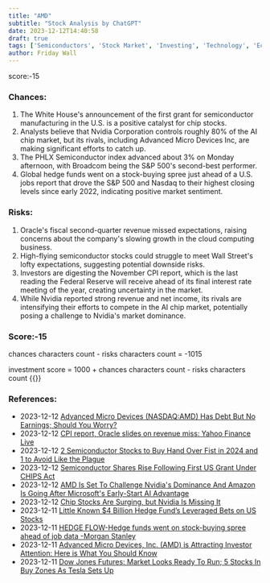 ```yaml
---
title: "AMD"
subtitle: "Stock Analysis by ChatGPT"
date: 2023-12-12T14:40:58
draft: true
tags: ['Semiconductors', 'Stock Market', 'Investing', 'Technology', 'Economy']
author: Friday Wall
---
```


score:-15
### Chances:
1. The White House's announcement of the first grant for semiconductor manufacturing in the U.S. is a positive catalyst for chip stocks.
2. Analysts believe that Nvidia Corporation controls roughly 80% of the AI chip market, but its rivals, including Advanced Micro Devices Inc, are making significant efforts to catch up.
3. The PHLX Semiconductor index advanced about 3% on Monday afternoon, with Broadcom being the S&P 500's second-best performer.
4. Global hedge funds went on a stock-buying spree just ahead of a U.S. jobs report that drove the S&P 500 and Nasdaq to their highest closing levels since early 2022, indicating positive market sentiment.
### Risks:
1. Oracle's fiscal second-quarter revenue missed expectations, raising concerns about the company's slowing growth in the cloud computing business.
2. High-flying semiconductor stocks could struggle to meet Wall Street's lofty expectations, suggesting potential downside risks.
3. Investors are digesting the November CPI report, which is the last reading the Federal Reserve will receive ahead of its final interest rate meeting of the year, creating uncertainty in the market.
4. While Nvidia reported strong revenue and net income, its rivals are intensifying their efforts to compete in the AI chip market, potentially posing a challenge to Nvidia's market dominance.
### Score:-15
chances characters count - risks characters count = -1015

investment score = 1000 + chances characters count - risks characters count
{{<tradingview symbol="Nasdaq:AMD">}}
### References:
- 2023-12-12 [Advanced Micro Devices (NASDAQ:AMD) Has Debt But No Earnings; Should You Worry?](https://finance.yahoo.com/news/advanced-micro-devices-nasdaq-amd-130038103.html)
- 2023-12-12 [CPI report, Oracle slides on revenue miss: Yahoo Finance Live](https://finance.yahoo.com/video/cpi-report-oracle-slides-revenue-121057416.html)
- 2023-12-12 [2 Semiconductor Stocks to Buy Hand Over Fist in 2024 and 1 to Avoid Like the Plague](https://finance.yahoo.com/news/2-semiconductor-stocks-buy-hand-102100923.html)
- 2023-12-12 [Semiconductor Shares Rise Following First US Grant Under CHIPS Act](https://finance.yahoo.com/m/6f955971-0527-3a14-aa91-8dbeb913e664/semiconductor-shares-rise.html)
- 2023-12-12 [AMD Is Set To Challenge Nvidia's Dominance And Amazon Is Going After Microsoft's Early-Start AI Advantage](https://finance.yahoo.com/news/amd-set-challenge-nvidias-dominance-212347476.html)
- 2023-12-12 [Chip Stocks Are Surging, but Nvidia Is Missing It](https://finance.yahoo.com/m/245a5314-761c-3915-b832-651a3ef25695/chip-stocks-are-surging%2C-but.html)
- 2023-12-11 [Little Known $4 Billion Hedge Fund’s Leveraged Bets on US Stocks](https://finance.yahoo.com/news/little-known-4-billion-hedge-150004014.html)
- 2023-12-11 [HEDGE FLOW-Hedge funds went on stock-buying spree ahead of job data -Morgan Stanley](https://finance.yahoo.com/news/hedge-flow-hedge-funds-went-142913475.html)
- 2023-12-11 [Advanced Micro Devices, Inc. (AMD) is Attracting Investor Attention: Here is What You Should Know](https://finance.yahoo.com/news/advanced-micro-devices-inc-amd-140012366.html)
- 2023-12-11 [Dow Jones Futures: Market Looks Ready To Run; 5 Stocks In Buy Zones As Tesla Sets Up](https://finance.yahoo.com/m/ad84011c-0372-3697-84e6-a8f778c30024/dow-jones-futures%3A-market.html)


                